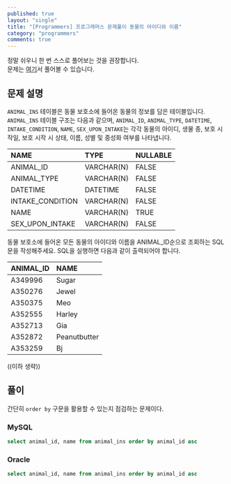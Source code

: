 ```yaml
---
published: true
layout: "single"
title: "[Programmers] 프로그래머스 문제풀이 동물의 아이디와 이름"
category: "programmers"
comments: true
---
```


정말 쉬우니 한 번 스스로 풀어보는 것을 권장합니다.  
문제는 [여기](https://programmers.co.kr/learn/courses/30/lessons/59403)서 풀어볼 수 있습니다.

## 문제 설명

`ANIMAL_INS` 테이블은 동물 보호소에 들어온 동물의 정보를 담은 테이블입니다. `ANIMAL_INS` 테이블 구조는 다음과 같으며, `ANIMAL_ID`, `ANIMAL_TYPE`, `DATETIME`, `INTAKE_CONDITION`, `NAME`, `SEX_UPON_INTAKE`는 각각 동물의 아이디, 생물 종, 보호 시작일, 보호 시작 시 상태, 이름, 성별 및 중성화 여부를 나타냅니다.

|       NAME       |    TYPE    | NULLABLE |
|:-----------------|:-----------|:---------|
| ANIMAL_ID        | VARCHAR(N) | FALSE    |
| ANIMAL_TYPE      | VARCHAR(N) | FALSE    |
| DATETIME         |  DATETIME  | FALSE    |
| INTAKE_CONDITION | VARCHAR(N) | FALSE    |
| NAME             | VARCHAR(N) | TRUE     |
| SEX_UPON_INTAKE  | VARCHAR(N) | FALSE    |

동물 보호소에 들어온 모든 동물의 아이디와 이름을 ANIMAL_ID순으로 조회하는 SQL문을 작성해주세요. SQL을 실행하면 다음과 같이 출력되어야 합니다.

|ANIMAL_ID|NAME|
|:-|:-|
|A349996|Sugar|
|A350276|Jewel|
|A350375|Meo|
|A352555|Harley|
|A352713|Gia|
|A352872|Peanutbutter|
|A353259|Bj|

((이하 생략))

## 풀이

간단히 `order by` 구문을 활용할 수 있는지 점검하는 문제이다.

### MySQL

```sql
select animal_id, name from animal_ins order by animal_id asc
```

### Oracle

```sql
select animal_id, name from animal_ins order by animal_id asc
```
